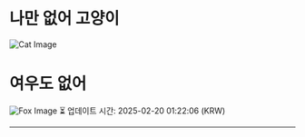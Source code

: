 
# 나만 없어 고양이

![Cat Image](https://cdn2.thecatapi.com/images/arr.jpg)

# 여우도 없어
![Fox Image](https://randomfox.ca/images/23.jpg)
⏳ 업데이트 시간: 2025-02-20 01:22:06 (KRW)

---
